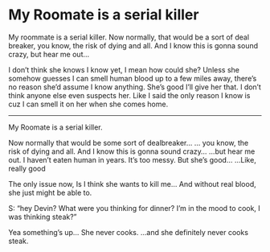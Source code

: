 # My Roomate is a serial killer

My roommate is a serial killer. Now normally, that would be a sort of deal breaker, you know, the risk of dying and all. And I know this is gonna sound crazy, but hear me out…

I don’t think she knows I know yet, I mean how could she? Unless she somehow guesses I can smell human blood up to a few miles away, there’s no reason she’d assume I know anything. She’s good I’ll give her that. I don’t think anyone else even suspects her. Like I said the only reason I know is cuz I can smell it on her when she comes home. 


------

My Roomate is a serial killer. 

Now normally that would be some sort of dealbreaker…
… you know, the risk of dying and all.
And I know this is gonna sound crazy…
…but hear me out. 
I haven’t eaten human in years. 
It’s too messy. 
But she’s good…
…Like, really good

The only issue now,
Is I think she wants to kill me…
And without real blood, she just might be able to.

S: “hey Devin? What were you thinking for dinner?
I’m in the mood to cook,
I was thinking steak?”

Yea something’s up…
She never cooks.
…and she definitely never cooks steak.

